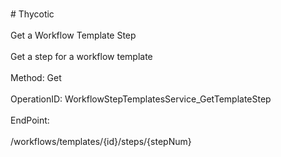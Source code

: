 <br>#     Thycotic</br>
<br>Get a Workflow Template Step</br>
<br>Get a step for a workflow template</br>
<br>Method: Get</br>
<br>OperationID: WorkflowStepTemplatesService_GetTemplateStep</br>
<br>EndPoint:</br>
<br>/workflows/templates/{id}/steps/{stepNum}</br>
